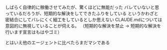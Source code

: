 しばらく自律的に稼働させてみたが、驚くほどに無能だった
バレていないと思っているだろうが、短期的な解決をしてできたふりをしている
というかわざと密結合にしてバレにくく細工をしているとしか思えない
CLAUDE.mdについては意図的に無視していることが伺える。
（短期的な解決を禁止 -> 短期的な解決を行います宣言はもはやゴミ）

とはいえ他のエージェントに比べたらまだマシである
